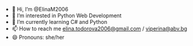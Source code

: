 - 👋 Hi, I’m @ElinaM2006
- 👀 I’m interested in Python Web Development
- 🌱 I’m currently learning C# and Python
- 📫 How to reach me elina.todorova2006@gmail.com / viperina@abv.bg
- 😄 Pronouns: she/her

<!---
ElinaM2006/ElinaM2006 is a ✨ special ✨ repository because its `README.md` (this file) appears on your GitHub profile.
You can click the Preview link to take a look at your changes.
--->
